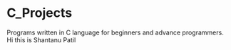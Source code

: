 # C_Projects
Programs written in C language for beginners and advance programmers.
Hi this is Shantanu Patil
